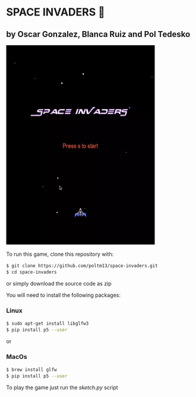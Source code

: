 # SPACE INVADERS 👾
## by Oscar Gonzalez, Blanca Ruiz and Pol Tedesko

<img src="./assets/demo.webp" style="max-width: 400px"></img>

To run this game, clone this repository with:
```bash
$ git clone https://github.com/poltm13/space-invaders.git
$ cd space-invaders
```
or simply download the source code as zip

You will need to install the following packages:

### Linux
```bash
$ sudo apt-get install libglfw3
$ pip install p5 --user
```
or
### MacOs
```bash
$ brew install glfw
$ pip install p5 --user
```

To play the game just run the *sketch.py* script
